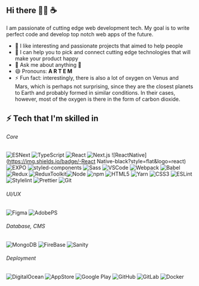 ## Hi there 🙌🏼 ☕️

I am passionate of cutting edge web development tech. My goal is to write perfect code and develop top notch web apps of the future.

- 👯 I like interesting and passionate projects that aimed to help people
- 🤔 I can help you to pick and connect cutting edge technologies that will make your product happy
- 💬 Ask me about anything 🙂
- 😄 Pronouns: **A R T E M**
- ⚡ Fun fact: interestingly, there is also a lot of oxygen on Venus and Mars, which is perhaps not surprising, since they are the closest planets to Earth and probably formed in similar conditions. In their cases, however, most of the oxygen is there in the form of carbon dioxide.

## ⚡ Tech that I'm skilled in

###### Core

![ESNext](<https://img.shields.io/badge/-JavaScript_(ES7)-f5da55?style=flat&logo=javascript&logoColor=black>) ![TypeScript](https://img.shields.io/badge/-TypeScript-white?style=flat&logo=typescript) ![React](https://img.shields.io/badge/-React-black?style=flat&logo=react) ![Next.js](https://img.shields.io/badge/-Next.js-white?style=flat&logo=nextdotjs&logoColor=black) ![ReactNative](https://img.shields.io/badge/-React Native-black?style=flat&logo=react) ![EXPO](https://img.shields.io/badge/-EXPO-black?style=flat&logo=expo) ![styled-components](https://img.shields.io/badge/-styled--components-bf4080?style=flat&logo=styledcomponents&logoColor=f5da55) ![Sass](https://img.shields.io/badge/-Sass-bf4080?style=flat&logo=sass&logoColor=white) ![VSCode](https://img.shields.io/badge/-VSCode-white?style=flat&logo=visualstudiocode&logoColor=1572B6) ![Webpack](https://img.shields.io/badge/-Webpack-black?style=flat&logo=webpack) ![Babel](https://img.shields.io/badge/-Babel-black?style=flat&logo=Babel&logoColor=f5da55) ![Redux](https://img.shields.io/badge/-Redux-764abc?style=flat&logo=redux) ![ReduxToolkit](https://img.shields.io/badge/-ReduxToolkit-blueviolet?style=flat&logo=redux)![Node](https://img.shields.io/badge/-Node-white?style=flat&logo=nodedotjs) ![npm](https://img.shields.io/badge/-npm-white?style=flat&logo=npm) ![HTML5](https://img.shields.io/badge/-HTML5-E34F26?style=flat&logo=html5&logoColor=white) ![Yarn](https://img.shields.io/badge/-Yarn-fff?style=flat&logo=yarn) ![CSS3](https://img.shields.io/badge/-CSS3-1572B6?style=flat&logo=css3) ![ESLint](https://img.shields.io/badge/-ESLint-white?style=flat&logo=eslint&logoColor=4B32C3) ![Stylelint](https://img.shields.io/badge/-Stylelint-white?style=flat&logo=stylelint&logoColor=black) ![Prettier](https://img.shields.io/badge/-Prettier-black?style=flat&logo=prettier) ![Git](https://img.shields.io/badge/-Git-white?style=flat&logo=git)

###### UI/UX

![Figma](https://img.shields.io/badge/-Figma-black?style=flat&logo=figma) ![AdobePS](https://img.shields.io/badge/-photoshop-grey?style=flat&logo=adobephotoshop)

###### Database, CMS

![MongoDB](https://img.shields.io/badge/-MongoDB-white?style=flat&logo=mongodb) ![FireBase](https://img.shields.io/badge/-firebase-white?style=flat&logo=firebase) ![Sanity](https://img.shields.io/badge/-sanity-blue)

###### Deployment

![DigitalOcean](https://img.shields.io/badge/-Digital%20Ocean-darkblue?style=flat&logo=digitalocean) ![AppStore](https://img.shields.io/badge/-AppStore-black?style=flat&logo=appstore&logoColor=fff) ![Google Play](https://img.shields.io/badge/-Google%20Play-white?style=flat&logo=googleplay&logoColor=green) ![GitHub](https://img.shields.io/badge/-GitHub-181717?style=flat&logo=github) ![GitLab](https://img.shields.io/badge/-GitLab-FCA121?style=flat&logo=gitlab) ![Docker](https://img.shields.io/badge/-Docker-black?style=flat&logo=docker)

<!-- [![Top Langs](https://github-readme-stats.vercel.app/api/top-langs/?username=diachenko-bohun&layout=compact)](https://github.com/anuraghazra/github-readme-stats) -->

